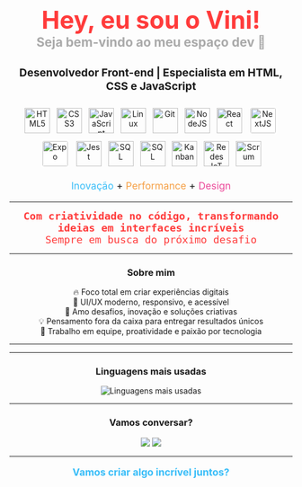 <h1 align="center" style="color:#FF3B3B; font-size:2.7rem;">
  Hey, eu sou o Vini!<br>
  <span style="font-size:1.4rem; color:#aaa;">Seja bem-vindo ao meu espaço dev 🚀</span>
</h1>

<p align="center" style="font-size:1.2rem;">
  <b>Desenvolvedor Front-end | Especialista em HTML, CSS e JavaScript</b>
</p>

<p align="center">
  <!-- HTML5 -->
  <img src="https://cdn.jsdelivr.net/gh/devicons/devicon/icons/html5/html5-original.svg" title="HTML5" alt="HTML5" width="45" height="45" style="margin:4px;"/>
  <!-- CSS3 -->
  <img src="https://cdn.jsdelivr.net/gh/devicons/devicon/icons/css3/css3-original.svg" title="CSS3" alt="CSS3" width="45" height="45" style="margin:4px;"/>
  <!-- JavaScript -->
  <img src="https://cdn.jsdelivr.net/gh/devicons/devicon/icons/javascript/javascript-original.svg" title="JavaScript" alt="JavaScript" width="45" height="45" style="margin:4px;"/>
  <!-- Linux -->
  <img src="https://cdn.jsdelivr.net/gh/devicons/devicon/icons/linux/linux-original.svg" title="Linux" alt="Linux" width="45" height="45" style="margin:4px;"/>
  <!-- Git -->
  <img src="https://cdn.jsdelivr.net/gh/devicons/devicon/icons/git/git-original.svg" title="Git" alt="Git" width="45" height="45" style="margin:4px;"/>
  <!-- NodeJS -->
  <img src="https://cdn.jsdelivr.net/gh/devicons/devicon/icons/nodejs/nodejs-original.svg" title="NodeJS" alt="NodeJS" width="45" height="45" style="margin:4px;"/>
  <!-- React -->
  <img src="https://cdn.jsdelivr.net/gh/devicons/devicon/icons/react/react-original.svg" title="React" alt="React" width="45" height="45" style="margin:4px;"/>
  <!-- NextJS -->
  <img src="https://cdn.jsdelivr.net/gh/devicons/devicon/icons/nextjs/nextjs-original.svg" title="NextJS" alt="NextJS" width="45" height="45" style="margin:4px;background:#fff; border-radius:6px; padding:3px;"/>
  <!-- Expo -->
  <img src="https://www.bing.com/th/id/OIP.VN6l66cbeCz_Def9cRw7hwHaHa?w=188&h=211&c=8&rs=1&qlt=90&o=6&dpr=1.5&pid=3.1&rm=2" title="Expo" alt="Expo" width="45" height="45" style="margin:4px; background:#fff; border-radius:6px; padding:3px;"/>
  <!-- Jest -->
  <img src="https://cdn.jsdelivr.net/gh/devicons/devicon/icons/jest/jest-plain.svg" title="Jest" alt="Jest" width="45" height="45" style="margin:4px;"/>
  <!-- SQL (MySQL as SQL style) -->
  <img src="https://i.pinimg.com/736x/06/86/c0/0686c0c85407548ea5bd737a572974b6.jpg" title="SQL" alt="SQL" width="45" height="45" style="margin:4px;"/>
  <!-- VisualStudio (MyVisualStudio as VisualStudio style) -->
  <img src="https://th.bing.com/th/id/R.0d84b8aa7707781792d65a7c4140aeac?rik=Yokffz4QVRfmEQ&pid=ImgRaw&r=0" title="SQL" alt="SQL" width="45" height="45" style="margin:4px;"/>
  <!-- Kanban (Trello icon style) -->
  <img src="https://static.vecteezy.com/system/resources/previews/002/837/593/large_2x/kanban-lean-method-line-icon-vector.jpg" title="Kanban" alt="Kanban" width="45" height="45" style="margin:4px;"/>
  <!-- Scrum (Agile icon style) -->
  <!-- Redes IoT (IoT network - using Raspberry Pi icon as closest style) -->
  <img src="https://tse4.mm.bing.net/th/id/OIP.3AMvRwisQ7OVIERQvYiKwwHaHa?rs=1&pid=ImgDetMain" title="Redes IoT" alt="Redes IoT" width="45" height="45" style="margin:4px;"/>
  <img src="https://e7.pngegg.com/pngimages/746/427/png-clipart-scrum-logo-agile-software-development-scrum-master-text-logo.png" title="Scrum" alt="Scrum" width="45" height="45" style="margin:4px;"/>
</p>

<p align="center" style="font-size:1.1rem;">
  <span style="color:#38bdf8;">Inovação</span> + <span style="color:#f59e42;">Performance</span> + <span style="color:#ec4899;">Design</span>
</p>

---

<div align="center" style="color:#FF3B3B; font-size:1.15rem; font-family:'Fira Code',monospace;">
  <b>Com criatividade no código, transformando ideias em interfaces incríveis</b><br>
  Sempre em busca do próximo desafio
</div>

---

<h3 align="center">Sobre mim</h3>

<p align="center">
  🔥 Foco total em criar experiências digitais<br>
  🎨 UI/UX moderno, responsivo, e acessível<br>
  🚀 Amo desafios, inovação e soluções criativas<br>
  💡 Pensamento fora da caixa para entregar resultados únicos<br>
  🤝 Trabalho em equipe, proatividade e paixão por tecnologia
</p>

---


---

<h3 align="center">Linguagens mais usadas</h3>

<p align="center">
  <img src="https://github-readme-stats.vercel.app/api/top-langs/?username=vinibertunho&layout=compact&langs_count=6&theme=radical" alt="Linguagens mais usadas"/>
</p>

---

<h3 align="center">Vamos conversar?</h3>

<p align="center">
  <a href="mailto:vbertunho@gmail.com"><img src="https://img.shields.io/badge/Email-38bdf8?style=for-the-badge&logo=gmail&logoColor=white"/></a>
  <a href="https://www.linkedin.com/in/vinicius-marcos-bertunho-da-silva-85172134a"><img src="https://img.shields.io/badge/LinkedIn-38bdf8?style=for-the-badge&logo=linkedin&logoColor=white"/></a>
</p>

---

<p align="center" style="color:#38bdf8; font-size:1.1rem;">
  <b>Vamos criar algo incrível juntos?</b>
</p>

